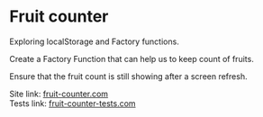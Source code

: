 # Fruit counter

Exploring localStorage and Factory functions.

Create a Factory Function that can help us to keep count of fruits.

Ensure that the fruit count is still showing after a screen refresh.

Site link: <a href="https://anthonymogotlane.github.io/fruit-counter/">fruit-counter.com</a>
<br>
Tests link: <a href="https://anthonymogotlane.github.io/fruit-counter/test/index.html">fruit-counter-tests.com</a>


